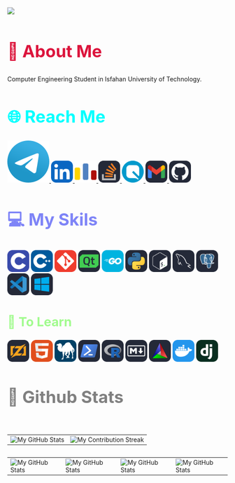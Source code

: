 <div align="left">
  <h1>
  <img src="https://readme-typing-svg.demolab.com??font=Jetbrains+mono&amp;size=40&amp;duration=2000&amp;pause=1000&amp;multiline=false&amp;color=75FA61&amp;background=65000000&amp;left=true&amp;vleft=true&amp;random=false&amp;width=1000&amp;lines=Hi+%F0%9F%91%8B...+I'm+Danial; This+is...; My+GitHub+%F0%9F%91%80">
</h1>
</div>

<div align="left">
  <h2 style="color:#DC143C ;font-size:4vw">🚀 <b>About Me</b></h2>
  <p>Computer Engineering Student in Isfahan University of Technology.</p>
</div>

<div align="left"><h2 class="section-heading" style="color:#00FFFF;font-size:4vw">🌐 Reach Me</h2><a href="https://t.me/danialmd81">
  <img src="icons/Telegram.svg" alt="Telegram">
</a>
<a href="https://www.linkedin.com/in/danial-mobini-dehkordy/">
  <img width="50" src="icons/LinkedIN.svg" alt="Linkedin">
</a>
<a href="https://codeforces.com/profile/DanialMD81">
  <img width="50" src="icons/Codeforces.colored.svg" alt="Code Forces">
</a>
<a href="https://stackoverflow.com/users/23159993/danial-mobini">
  <img width="50" src="icons/StackOverflow-Dark.svg" alt="Stack Overflow">
</a>
<a href="https://quera.org/profile/Danialmd81">
  <img width="50" src="icons/quera.svg">
</a>
<a href="mailto:danialmobinidh81@gmail.com">
  <img width="50" src="icons/Gmail-Dark.svg" alt="Gmail">
</a>
<a href="https://github.com/danialmd81">
  <img width="50" src="icons/Github-Dark.svg" alt="GitHub">
</a></div>

<div align="left"><h2 style="color:#7E84F7;font-size:4vw">💻 My Skils </h2><img width="50" src="icons/C.svg">
  <img width="50" src="icons/CPP.svg">
  <img width="50" src="icons/Git.svg">
  <img width="50" src="icons/QT-Dark.svg">
  <img width="50" src="icons/GoLang.svg">
  <img width="50" src="icons/Python-Dark.svg">
  <img width="50" src="icons/Bash-Dark.svg">
  <img width="50" src="icons/MySQL-Dark.svg">
  <img width="50" src="icons/PostgreSQL-Dark.svg">
  <img width="50" src="icons/VSCode-Dark.svg">
  <img width="50" src="icons/Windows-Dark.svg"></div>

<div align="left"><h2 style="color:#A1FB8E;font-size:3vw">🚨 To Learn
</h2><img width="50" src="icons/Zig-Dark.svg">
<img width="50" src="icons/HTML.svg">
<img width="50" src="icons/Perl.svg">
<img width="50" src="icons/Powershell-Dark.svg">
<img width="50" src="icons/R-Dark.svg">
<img width="50" src="icons/Markdown-Dark.svg">
<img width="50" src="icons/CMake-Dark.svg">
<img width="50" src="icons/Docker.svg">
<img width="50" src="icons/Django.svg"></div>

<div align="left">
  <h2 class="section-heading" style="color:#808080;font-size:4vw"> 📏 Github Stats</h2>
  <br>
  <table align="left" width="100%" height="100%">
  <tbody><tr><td><img style="border: none; " src="https://github-profile-summary-cards.vercel.app/api/cards/profile-details?username=danialmd81&amp;theme=dracula" alt="My GitHub Stats"></td><td><img style="border: none;" src="https://github-readme-streak-stats.herokuapp.com/?user=danialmd81&amp;theme=dracula&amp;date_format=j%20M%5B%20Y%5D" alt="My Contribution Streak"></td></tr></tbody>
</table>
  <br>
  <table align="left" width="100%" height="100%">
  <tbody><tr><td><img style="border: none; " src="https://github-profile-summary-cards.vercel.app/api/cards/stats?username=danialmd81&amp;theme=dracula" alt="My GitHub Stats"></td><td><img style="border: none; " src="https://github-profile-summary-cards.vercel.app/api/cards/productive-time?username=danialmd81&amp;theme=dracula&amp;utcOffset=3.50" alt="My GitHub Stats"></td><td><img style="border: none; " src="https://github-profile-summary-cards.vercel.app/api/cards/repos-per-language?username=danialmd81&amp;theme=dracula" alt="My GitHub Stats"></td><td><img style="border: none; " src="http://github-profile-summary-cards.vercel.app/api/cards/most-commit-language?username=danialmd81&amp;theme=darcula" alt="My GitHub Stats"></td></tr></tbody>
</table>
</div>
